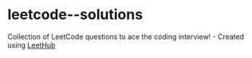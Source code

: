 # leetcode--solutions
Collection of LeetCode questions to ace the coding interview! - Created using [LeetHub](https://github.com/QasimWani/LeetHub)
